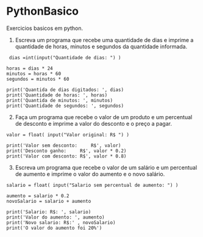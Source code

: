 # PythonBasico

Exercicios basicos em python.

1. Escreva um programa que recebe uma quantidade de dias e imprime a quantidade de horas, minutos e segundos da quantidade informada.

````
 dias =int(input("Quantidade de dias: ") )

horas = dias * 24
minutos = horas * 60
segundos = minutos * 60

print('Quantida de dias digitados: ', dias)
print('Quantidade de horas: ', horas)
print('Quantida de minutos: ', minutos)
print('Quantidade de segundos: ', segundos)

````

2. Faça um programa que recebe o valor de um produto e um percentual de desconto e imprime a valor do desconto e o preço a pagar.

``````
valor = float( input("Valor original: R$ ") )

print('Valor sem desconto:     R$', valor)
print('Desconto ganho:     R$', valor * 0.2)
print('Valor com desconto: R$', valor * 0.8)
``````

3. Escreva um programa que recebe o valor de um salário e um percentual de aumento e imprime o valor do aumento e o novo salário.

`````
salario = float( input("Salario sem percentual de aumento: ") )

aumento = salario * 0.2
novoSalario = salario + aumento

print('Salario: R$: ', salario)
print('Valor do aumento: ', aumento)
print('Novo salario: R$:' , novoSalario)
print('O valor do aumento foi 20%')
``````
